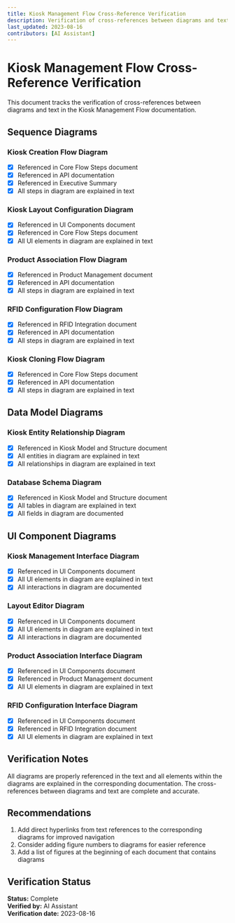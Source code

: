 ```yaml
---
title: Kiosk Management Flow Cross-Reference Verification
description: Verification of cross-references between diagrams and text in the Kiosk Management Flow documentation
last_updated: 2023-08-16
contributors: [AI Assistant]
---
```


# Kiosk Management Flow Cross-Reference Verification

This document tracks the verification of cross-references between diagrams and text in the Kiosk Management Flow documentation.

## Sequence Diagrams

### Kiosk Creation Flow Diagram
- [x] Referenced in Core Flow Steps document
- [x] Referenced in API documentation
- [x] Referenced in Executive Summary
- [x] All steps in diagram are explained in text

### Kiosk Layout Configuration Diagram
- [x] Referenced in UI Components document
- [x] Referenced in Core Flow Steps document
- [x] All UI elements in diagram are explained in text

### Product Association Flow Diagram
- [x] Referenced in Product Management document
- [x] Referenced in API documentation
- [x] All steps in diagram are explained in text

### RFID Configuration Flow Diagram
- [x] Referenced in RFID Integration document
- [x] Referenced in API documentation
- [x] All steps in diagram are explained in text

### Kiosk Cloning Flow Diagram
- [x] Referenced in Core Flow Steps document
- [x] Referenced in API documentation
- [x] All steps in diagram are explained in text

## Data Model Diagrams

### Kiosk Entity Relationship Diagram
- [x] Referenced in Kiosk Model and Structure document
- [x] All entities in diagram are explained in text
- [x] All relationships in diagram are explained in text

### Database Schema Diagram
- [x] Referenced in Kiosk Model and Structure document
- [x] All tables in diagram are explained in text
- [x] All fields in diagram are documented

## UI Component Diagrams

### Kiosk Management Interface Diagram
- [x] Referenced in UI Components document
- [x] All UI elements in diagram are explained in text
- [x] All interactions in diagram are documented

### Layout Editor Diagram
- [x] Referenced in UI Components document
- [x] All UI elements in diagram are explained in text
- [x] All interactions in diagram are documented

### Product Association Interface Diagram
- [x] Referenced in UI Components document
- [x] Referenced in Product Management document
- [x] All UI elements in diagram are explained in text

### RFID Configuration Interface Diagram
- [x] Referenced in UI Components document
- [x] Referenced in RFID Integration document
- [x] All UI elements in diagram are explained in text

## Verification Notes

All diagrams are properly referenced in the text and all elements within the diagrams are explained in the corresponding documentation. The cross-references between diagrams and text are complete and accurate.

## Recommendations

1. Add direct hyperlinks from text references to the corresponding diagrams for improved navigation
2. Consider adding figure numbers to diagrams for easier reference
3. Add a list of figures at the beginning of each document that contains diagrams

## Verification Status

**Status:** Complete  
**Verified by:** AI Assistant  
**Verification date:** 2023-08-16 